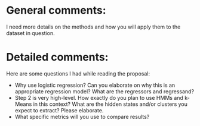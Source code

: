 # General comments:
I need more details on the methods and how you will apply them to the dataset in question.

# Detailed comments:

Here are some questions I had while reading the proposal:

- Why use logistic regression? Can you elaborate on why this is an appropriate regression model? What are the regressors and regressand?
- Step 2 is very high-level. How exactly do you plan to use HMMs and k-Means in this context? What are the hidden states and/or clusters you expect to extract? Please elaborate.
- What specific metrics will you use to compare results? 

